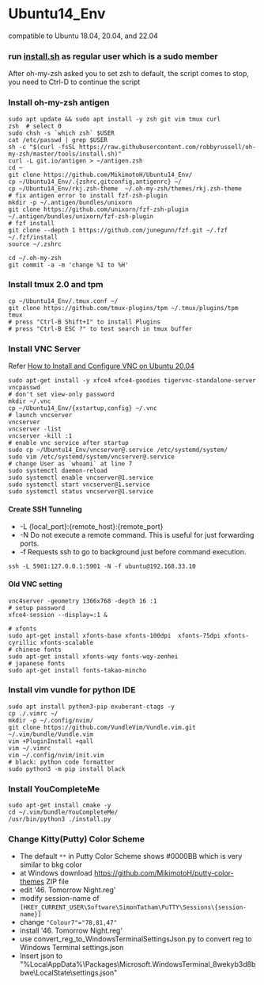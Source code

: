 # Ubuntu14_Env
compatible to Ubuntu  18.04, 20.04, and 22.04

### run [install.sh](install.sh) as regular user which is a sudo member
After oh-my-zsh asked you to set zsh to default, the script comes to stop, you need to Ctrl-D to continue the script

### Install oh-my-zsh antigen
```
sudo apt update && sudo apt install -y zsh git vim tmux curl
zsh  # select 0
sudo chsh -s `which zsh` $USER
cat /etc/passwd | grep $USER
sh -c "$(curl -fsSL https://raw.githubusercontent.com/robbyrussell/oh-my-zsh/master/tools/install.sh)"
curl -L git.io/antigen > ~/antigen.zsh
cd ~
git clone https://github.com/MikimotoH/Ubuntu14_Env/
cp ~/Ubuntu14_Env/.{zshrc,gitconfig,antigenrc} ~/
cp ~/Ubuntu14_Env/rkj.zsh-theme  ~/.oh-my-zsh/themes/rkj.zsh-theme
# fix antigen error to install fzf-zsh-plugin
mkdir -p ~/.antigen/bundles/unixorn
git clone https://github.com/unixorn/fzf-zsh-plugin ~/.antigen/bundles/unixorn/fzf-zsh-plugin
# fzf install
git clone --depth 1 https://github.com/junegunn/fzf.git ~/.fzf
~/.fzf/install
source ~/.zshrc

cd ~/.oh-my-zsh
git commit -a -m 'change %I to %H'
```

### Install tmux 2.0 and tpm
```
cp ~/Ubuntu14_Env/.tmux.conf ~/
git clone https://github.com/tmux-plugins/tpm ~/.tmux/plugins/tpm
tmux
# press "Ctrl-B Shift+I" to install Plugins
# press "Ctrl-B ESC ?" to test search in tmux buffer
```

### Install VNC Server

Refer [How to Install and Configure VNC on Ubuntu 20.04](https://linuxize.com/post/how-to-install-and-configure-vnc-on-ubuntu-20-04/ )

```
sudo apt-get install -y xfce4 xfce4-goodies tigervnc-standalone-server
vncpasswd
# don't set view-only password 
mkdir ~/.vnc
cp ~/Ubuntu14_Env/{xstartup,config} ~/.vnc
# launch vncserver
vncserver
vncserver -list
vncserver -kill :1
# enable vnc service after startup 
sudo cp ~/Ubuntu14_Env/vncserver@.service /etc/systemd/system/
sudo vim /etc/systemd/system/vncserver@.service
# change User as `whoami` at line 7
sudo systemctl daemon-reload
sudo systemctl enable vncserver@1.service
sudo systemctl start vncserver@1.service
sudo systemctl status vncserver@1.service
```


#### Create SSH Tunneling
 * -L {local_port}:{remote_host}:{remote_port}
 * -N Do not execute a remote command. This is useful for just forwarding ports. 
 * -f  Requests ssh to go to background just before command execution. 
```
ssh -L 5901:127.0.0.1:5901 -N -f ubuntu@192.168.33.10
```

#### Old VNC setting
```
vnc4server -geometry 1366x768 -depth 16 :1
# setup password
xfce4-session --display=:1 &

# xfonts
sudo apt-get install xfonts-base xfonts-100dpi  xfonts-75dpi xfonts-cyrillic xfonts-scalable 
# chinese fonts
sudo apt-get install xfonts-wqy fonts-wqy-zenhei
# japanese fonts
sudo apt-get install fonts-takao-mincho
```

### Install vim vundle for python IDE 
```
sudo apt install python3-pip exuberant-ctags -y
cp ./.vimrc ~/
mkdir -p ~/.config/nvim/
git clone https://github.com/VundleVim/Vundle.vim.git ~/.vim/bundle/Vundle.vim
vim +PluginInstall +qall
vim ~/.vimrc
vim ~/.config/nvim/init.vim
# black: python code formatter
sudo python3 -m pip install black
```

### Install YouCompleteMe
```
sudo apt-get install cmake -y
cd ~/.vim/bundle/YouCompleteMe/
/usr/bin/python3 ./install.py
```

### Change Kitty(Putty) Color Scheme

- The default `**` in Putty Color Scheme shows #0000BB which is very similar to bkg color
- at Windows download https://github.com/MikimotoH/putty-color-themes ZIP file
- edit '46. Tomorrow Night.reg'
- modify session-name of `[HKEY_CURRENT_USER\Software\SimonTatham\PuTTY\Sessions\{session-name}]` 
- change `"Colour7"="78,81,47"`
- install '46. Tomorrow Night.reg'
- use convert_reg_to_WindowsTerminalSettingsJson.py to convert reg to Windows Terminal settings.json
- Insert json to "%LocalAppData%\Packages\Microsoft.WindowsTerminal_8wekyb3d8bbwe\LocalState\settings.json"

